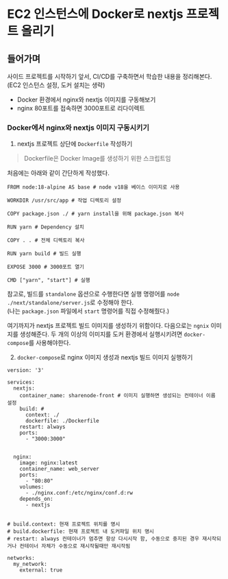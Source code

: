 # EC2 인스턴스에 Docker로 nextjs 프로젝트 올리기

## 들어가며
사이드 프로젝트를 시작하기 앞서, CI/CD를 구축하면서 학습한 내용을 정리해본다.
(EC2 인스턴스 설정, 도커 설치는 생략)

- Docker 환경에서 nginx와 nextjs 이미지를 구동해보기
- nginx 80포트를 접속하면 3000포트로 리다이렉트


### Docker에서 nginx와 nextjs 이미지 구동시키기

1. nextjs 프로젝트 상단에 `Dockerfile` 작성하기
> Dockerfile은 Docker Image를 생성하기 위한 스크립트임

처음에는 아래와 같이 간단하게 작성했다.
```shell
FROM node:18-alpine AS base # node v18을 베이스 이미지로 사용

WORKDIR /usr/src/app # 작업 디렉토리 설정

COPY package.json ./ # yarn install을 위해 package.json 복사

RUN yarn # Dependency 설치

COPY . . # 전체 디렉토리 복사

RUN yarn build # 빌드 실행

EXPOSE 3000 # 3000포트 열기

CMD ["yarn", "start"] # 실행
```
참고로, 빌드를 `standalone` 옵션으로 수행한다면 실행 명령어를 `node ./next/standalone/server.js`로 수정해야 한다.   
(나는 `package.json` 파일에서 `start` 명령어를 직접 수정해줬다.)

여기까지가 nextjs 프로젝트 빌드 이미지를 생성하기 위함이다.
다음으로는 `ngnix` 이미지를 생성해준다.
두 개의 이상의 이미지를 도커 환경에서 실행시키려면 `docker-compose`를 사용해야한다.

2. `docker-compose`로 nginx 이미지 생성과 nextjs 빌드 이미지 실행하기

```shell
version: '3'

services:
  nextjs:
    container_name: sharenode-front # 이미지 실행하면 생성되는 컨테이너 이름 설정
    build: # 
      context: ./
      dockerfile: ./Dockerfile
    restart: always
    ports:
      - "3000:3000"


  nginx:
    image: nginx:latest
    container_name: web_server
    ports:
      - "80:80"
    volumes:
      - ./nginx.conf:/etc/nginx/conf.d:rw
    depends_on:
      - nextjs


# build.context: 현재 프로젝트 위치를 명시
# build.dockerfile: 현재 프로젝트 내 도커파일 위치 명시
# restart: always 컨테이너가 멈추면 항상 다시시작 함, 수동으로 중지된 경우 재시작되거나 컨테이너 자체가 수동으로 재시작될때만 재시작됨

networks:
  my_network:
    external: true



```